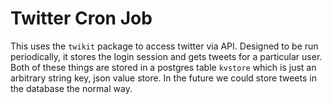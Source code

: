 # Twitter Cron Job

This uses the `twikit` package to access twitter via API. Designed to be run periodically, it stores the login session and gets tweets for a particular user. Both of these things are stored in a postgres table `kvstore` which is just an arbitrary string key, json value store. In the future we could store tweets in the database the normal way.
